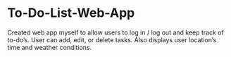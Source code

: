 # To-Do-List-Web-App
Created web app myself to allow users to log in / log out and keep track of to-do’s. User can add, edit, or delete tasks. Also displays user location’s time and weather conditions.

